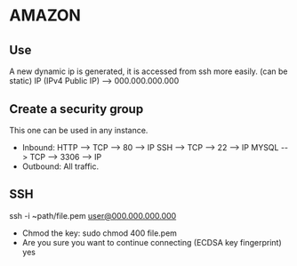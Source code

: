 ###### ######
# AMAZON
###### ######

## Use ##

A new dynamic ip is generated, it is accessed from ssh more easily. (can be static)
IP (IPv4 Public IP) --> 000.000.000.000

## Create a security group ##
This one can be used in any instance.
* Inbound:
HTTP  -->  TCP  -->  80  --> IP
SSH   -->  TCP  -->  22  --> IP
MYSQL -->  TCP  --> 3306 --> IP
* Outbound:
All traffic.

## SSH ## 
ssh -i ~path/file.pem user@000.000.000.000
* Chmod the key:
sudo chmod 400 file.pem
* Are you sure you want to continue connecting (ECDSA key fingerprint)
yes